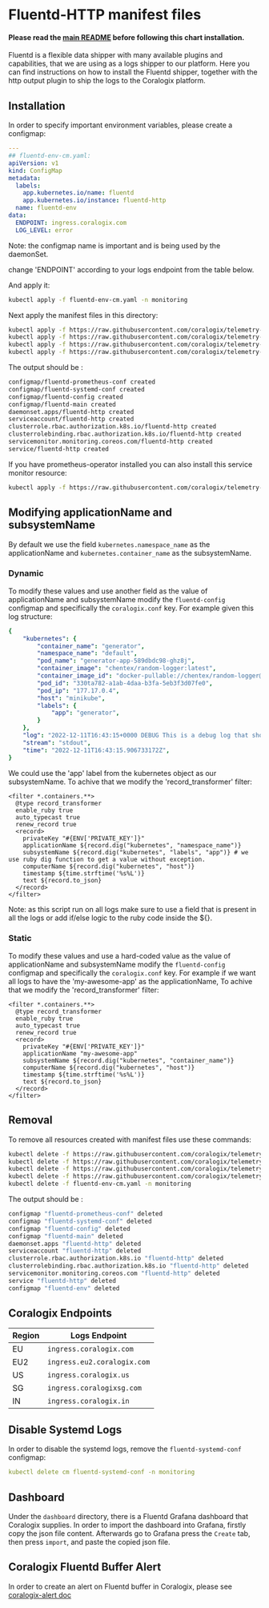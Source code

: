 # Fluentd-HTTP manifest files

#### Please read the [main README](https://github.com/coralogix/telemetry-shippers/blob/master/README.md) before following this chart installation.

Fluentd is a flexible data shipper with many available plugins and capabilities, that we are using as a logs shipper to our platform.
Here you can find instructions on how to install the Fluentd shipper, together with the http output plugin to ship the logs to the Coralogix platform.

## Installation

In order to specify important environment variables, please create a configmap:

```yaml
---
## fluentd-env-cm.yaml:
apiVersion: v1
kind: ConfigMap
metadata:
  labels:
    app.kubernetes.io/name: fluentd
    app.kubernetes.io/instance: fluentd-http
  name: fluentd-env
data:
  ENDPOINT: ingress.coralogix.com
  LOG_LEVEL: error
```

Note: the configmap name is important and is being used by the daemonSet.

change 'ENDPOINT' according to your logs endpoint from the table below.

And apply it:

```bash
kubectl apply -f fluentd-env-cm.yaml -n monitoring
```

Next apply the manifest files in this directory:

```bash
kubectl apply -f https://raw.githubusercontent.com/coralogix/telemetry-shippers/master/logs/fluentd/k8s-manifest/fluentd-cm.yaml -n monitoring
kubectl apply -f https://raw.githubusercontent.com/coralogix/telemetry-shippers/master/logs/fluentd/k8s-manifest/fluentd-rbac.yaml -n monitoring
kubectl apply -f https://raw.githubusercontent.com/coralogix/telemetry-shippers/master/logs/fluentd/k8s-manifest/fluentd-svc.yaml -n monitoring
kubectl apply -f https://raw.githubusercontent.com/coralogix/telemetry-shippers/master/logs/fluentd/k8s-manifest/fluentd-ds.yaml -n monitoring
```

The output should be :

```bash
configmap/fluentd-prometheus-conf created
configmap/fluentd-systemd-conf created
configmap/fluentd-config created
configmap/fluentd-main created
daemonset.apps/fluentd-http created
serviceaccount/fluentd-http created
clusterrole.rbac.authorization.k8s.io/fluentd-http created
clusterrolebinding.rbac.authorization.k8s.io/fluentd-http created
servicemonitor.monitoring.coreos.com/fluentd-http created
service/fluentd-http created
```

If you have prometheus-operator installed you can also install this service monitor resource:

```bash
kubectl apply -f https://raw.githubusercontent.com/coralogix/telemetry-shippers/master/logs/fluentd/k8s-manifest/fluentd-svc-monitor.yaml -n monitoring
```

## Modifying applicationName and subsystemName

By default we use the field `kubernetes.namespace_name` as the applicationName and `kubernetes.container_name` as the subsystemName.

### Dynamic

To modify these values and use another field as the value of applicationName and subsystemName modify the `fluentd-config` configmap and specifically the `coralogix.conf` key.
For example given this log structure:

```yaml
{
	"kubernetes": {
		"container_name": "generator",
		"namespace_name": "default",
		"pod_name": "generator-app-589dbdc98-ghz8j",
		"container_image": "chentex/random-logger:latest",
		"container_image_id": "docker-pullable://chentex/random-logger@sha256:7cae589926ce903c65a853c22b4e2923211cc19966ac8f8cc533bbcff335ca39",
		"pod_id": "330ta782-a1ab-4daa-b3fa-5eb3f3d07fe0",
		"pod_ip": "177.17.0.4",
		"host": "minikube",
		"labels": {
			"app": "generator",
		}
	},
	"log": "2022-12-11T16:43:15+0000 DEBUG This is a debug log that shows a log that can be ignored.n",
	"stream": "stdout",
	"time": "2022-12-11T16:43:15.906733172Z",
}
```

We could use the 'app' label from the kubernetes object as our subsystemName.
To achive that we modify the 'record_transformer' filter:

```
<filter *.containers.**>
  @type record_transformer
  enable_ruby true
  auto_typecast true
  renew_record true
  <record>
    privateKey "#{ENV['PRIVATE_KEY']}"
    applicationName ${record.dig("kubernetes", "namespace_name")} 
    subsystemName ${record.dig("kubernetes", "labels", "app")} # we use ruby dig function to get a value without exception.
    computerName ${record.dig("kubernetes", "host")}
    timestamp ${time.strftime('%s%L')}
    text ${record.to_json}
  </record>
</filter>
```

Note: as this script run on all logs make sure to use a field that is present in all the logs or add if/else logic to the ruby code inside the ${}.

### Static

To modify these values and use a hard-coded value as the value of applicationName and subsystemName modify the `fluentd-config` configmap and specifically the `coralogix.conf` key.
For example if we want all logs to have the 'my-awesome-app' as the applicationName,
To achive that we modify the 'record_transformer' filter:

```
<filter *.containers.**>
  @type record_transformer
  enable_ruby true
  auto_typecast true
  renew_record true
  <record>
    privateKey "#{ENV['PRIVATE_KEY']}"
    applicationName "my-awesome-app"
    subsystemName ${record.dig("kubernetes", "container_name")} 
    computerName ${record.dig("kubernetes", "host")}
    timestamp ${time.strftime('%s%L')}
    text ${record.to_json}
  </record>
</filter>
```

## Removal

To remove all resources created with manifest files use these commands:

```bash
kubectl delete -f https://raw.githubusercontent.com/coralogix/telemetry-shippers/master/logs/fluentd/k8s-manifest/fluentd-cm.yaml -n monitoring
kubectl delete -f https://raw.githubusercontent.com/coralogix/telemetry-shippers/master/logs/fluentd/k8s-manifest/fluentd-rbac.yaml -n monitoring
kubectl delete -f https://raw.githubusercontent.com/coralogix/telemetry-shippers/master/logs/fluentd/k8s-manifest/fluentd-svc.yaml -n monitoring
kubectl delete -f https://raw.githubusercontent.com/coralogix/telemetry-shippers/master/logs/fluentd/k8s-manifest/fluentd-ds.yaml -n monitoring
kubectl delete -f fluentd-env-cm.yaml -n monitoring
```

The output should be :

```bash
configmap "fluentd-prometheus-conf" deleted
configmap "fluentd-systemd-conf" deleted
configmap "fluentd-config" deleted
configmap "fluentd-main" deleted
daemonset.apps "fluentd-http" deleted
serviceaccount "fluentd-http" deleted
clusterrole.rbac.authorization.k8s.io "fluentd-http" deleted
clusterrolebinding.rbac.authorization.k8s.io "fluentd-http" deleted
servicemonitor.monitoring.coreos.com "fluentd-http" deleted
service "fluentd-http" deleted
configmap "fluentd-env" deleted
```

## Coralogix Endpoints

| Region | Logs Endpoint               |
|--------|-----------------------------|
| EU     | `ingress.coralogix.com`     |
| EU2    | `ingress.eu2.coralogix.com` |
| US     | `ingress.coralogix.us`      |
| SG     | `ingress.coralogixsg.com`   |
| IN     | `ingress.coralogix.in`      |

## Disable Systemd Logs

In order to disable the systemd logs, remove the `fluentd-systemd-conf` configmap:

```yaml
kubectl delete cm fluentd-systemd-conf -n monitoring
```

## Dashboard

Under the `dashboard` directory, there is a Fluentd Grafana dashboard that Coralogix supplies.
In order to import the dashboard into Grafana, firstly copy the json file content.
Afterwards go to Grafana press the `Create` tab, then press `import`, and paste the copied json file.

## Coralogix Fluentd Buffer Alert

In order to create an alert on Fluentd buffer in Coralogix, please see [coralogix-alert doc](https://github.com/coralogix/telemetry-shippers/blob/master/logs/fluentd/docs/coralogix-alerts.md)
